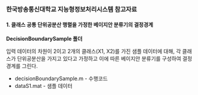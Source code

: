 ### 한국방송통신대학교 지능형정보처리시스템 참고자료

#### 1. 클래스 공통 단위공분산 행렬을 가정한 베이지안 분류기의 결정경계

**DecisionBoundarySample 폴더**

입력 데이터의 차원이 2이고 2개의 클래스(X1, X2)를 가진 샘플 데이터에 대해, 각 클래스가 단위공분산을 가지고 있다고 가정하고 이에 따른 베이지안 분류기를 구성하여 결정경계를 그린다. 

- decisionBoundarySample.m - 수행코드
- dataS1.mat - 샘플 데이터
